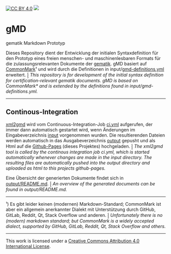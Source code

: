 [![CC BY 4.0][cc-by-shield]][cc-by]
[![][ci-badge]][ci.yml]

# gMD

gematik Markdown Prototyp

Dieses Repository dient der Entwicklung der initialen Syntaxdefinition für den Prototyp eines freien menschen- und maschinenlesbaren Formats für die zulassungsrelevanten Dokumente der [gematik]. gMD basiert auf [CommonMark]¹ und wird durch die Definitionen in input/[gmd-definitions.yml] erweitert. ⸾ _This repository is for development of the initial syntax definition for certification-relevant gematik documents. gMD is based on CommonMark* and is extended by the definitions found in input/gmd-definitions.yml._

---

## Continous-Integration

[xml2gmd] wird vom Continuous-Integration-Job [ci.yml] aufgerufen, der immer dann automatisch gestartet wird, wenn Änderungen im Eingabeverzeichnis [input] vorgenommen wurden. Die resultierenden Dateien werden automatisch in das Ausgabeverzeichnis [output] gepusht und als Html auf die [Github-Pages] (dieses Projektes) hochgeladen. ⸾ _The xml2gmd tool is called by the continous integration job ci.yml, which is started automatically whenever changes are made in the input directory. The resulting files are automatically pushed into the output directory and uploaded as html to this projects github-pages._

Eine Übersicht der generierten Dokumente findet sich in [output/README.md]. ⸾ _An overview of the generated documents can be found in output/README.md._

---

¹) Es gibt leider keinen (modernen) Markdown-Standard; CommonMark ist aber ein allgemein anerkannter Dialekt mit Unterstützung durch GitHub, GitLab, Reddit, Qt, Stack Overflow und anderen. ⸾ _Unfortunately there is no (modern) markdown standard; but CommonMark is a widely accepted dialect, supported by GitHub, GitLab, Reddit, Qt, Stack Overflow and others._

---

This work is licensed under a [Creative Commons Attribution 4.0 International License][cc-by].

<!------------------------- links ------------------------->

[input]: input
[output]: output
[output/README.md]: output/README.md
[gematik]: https://www.gematik.de
[commonmark]: https://commonmark.org
[gmd-definitions.yml]: input/gmd-definitions.yml
[xml2gmd]: https://github.com/volkerdoerr/gmd/releases/tag/wip
[ci.yml]: https://github.com/volkerdoerr/gmd/actions/workflows/ci.yml
[ci-badge]: https://github.com/volkerdoerr/gmd/actions/workflows/continous-integration.yml/badge.svg
[export-job]: https://github.com/volkerdoerr/gmd/actions/workflows/export-to-github-pages.yml
[github-pages]: https://volkerdoerr.github.io/gmd/
[cc-by]: http://creativecommons.org/licenses/by/4.0/
[cc-by-image]: https://i.creativecommons.org/l/by/4.0/88x31.png
[cc-by-shield]: https://img.shields.io/badge/License-CC%20BY%204.0-lightgrey.svg
